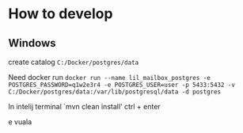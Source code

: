 # How to develop

## Windows
create catalog `C:/Docker/postgres/data`

Need docker
run
`docker run --name lil_mailbox_postgres -e POSTGRES_PASSWORD=q1w2e3r4 -e POSTGRES_USER=user -p 5433:5432 -v C:/Docker/postgres/data:/var/lib/postgresql/data -d postgres`

In intelij terminal `mvn clean install' ctrl + enter

e vuala